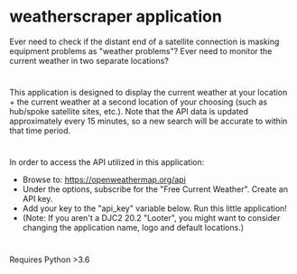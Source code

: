 # weatherscraper application
Ever need to check if the distant end of a satellite connection is masking equipment problems as "weather problems"? Ever need to monitor the current weather in two separate locations?
#
This application is designed to display the current weather at your location + the current weather at a second location of your choosing (such as hub/spoke satellite sites, etc.). Note that the API data is updated approximately every 15 minutes, so a new search will be accurate to within that time period.
#
In order to access the API utilized in this application: 
- Browse to: https://openweathermap.org/api
- Under the options, subscribe for the "Free Current Weather". Create an API key.
- Add your key to the "api_key" variable below. Run this little application!
- (Note: If you aren't a DJC2 20.2 "Looter", you might want to consider changing the application name, logo and default locations.)
#
Requires Python >3.6
